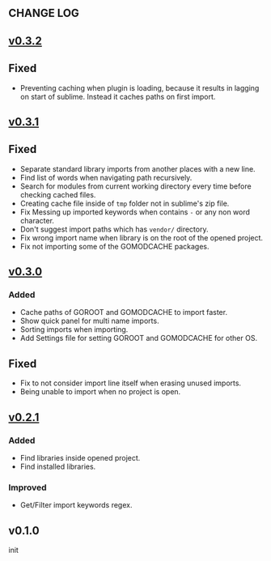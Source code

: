 ## CHANGE LOG

## [v0.3.2](https://github.com/amirHossein5/go-import/compare/v0.3.1...v0.3.2)

## Fixed

- Preventing caching when plugin is loading, because it results in lagging on start of sublime. Instead it caches paths on first import.

## [v0.3.1](https://github.com/amirHossein5/go-import/compare/v0.3.0...v0.3.1)

## Fixed

- Separate standard library imports from another places with a new line.
- Find list of words when navigating path recursively. 
- Search for modules from current working directory every time before checking cached files.
- Creating cache file inside of `tmp` folder not in sublime's zip file.
- Fix Messing up imported keywords when contains `-` or any non word character.
- Don't suggest import paths which has `vendor/` directory.
- Fix wrong import name when library is on the root of the opened project.
- Fix not importing some of the GOMODCACHE packages.

## [v0.3.0](https://github.com/amirHossein5/go-import/compare/v0.2.1...v0.3.0)

### Added

- Cache paths of GOROOT and GOMODCACHE to import faster.
- Show quick panel for multi name imports.
- Sorting imports when importing.
- Add Settings file for setting GOROOT and GOMODCACHE for other OS.

## Fixed

- Fix to not consider import line itself when erasing unused imports.
- Being unable to import when no project is open.

## [v0.2.1](https://github.com/amirHossein5/go-import/compare/v0.1.0...v0.2.1)

### Added

- Find libraries inside opened project.
- Find installed libraries.

### Improved

- Get/Filter import keywords regex.

## v0.1.0
init
